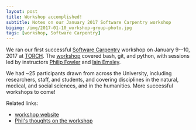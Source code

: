 ```yaml
---
layout: post
title: Workshop accomplished!
subtitle: Notes on our January 2017 Software Carpentry workshop
bigimg: /img/2017-01-10_workshop-group-photo.jpg
tags: [workshop, Software Carpentry]
---
```


We ran our first successful <a href="https://software-carpentry.org/"
target="_blank">Software Carpentry</a> workshop on January 9--10, 2017
at <a href="http://torch.ox.ac.uk/" target="_blank">TORCH</a>. The <a
href="https://rroxford.github.io/2017-01-09-oxford/"
target="_blank">workshop</a> covered bash, git, and python, with
sessions led by instructors <a href="../../philip-fowler"
target="_blank">Philip Fowler</a> and <a href="../../iain-emsley"
target="_blank">Iain Emsley</a>.

We had ~25 participants drawn from across the University, including
researchers, staff, and students, and covering disciplines in the
natural, medical, and social sciences, and in the humanities. More
successful workshops to come!

Related links:

- [workshop website](https://rroxford.github.io/2017-01-09-oxford/)
- [Phil's thoughts on the workshop](http://fowlerlab.org/2017/01/12/5062/)
